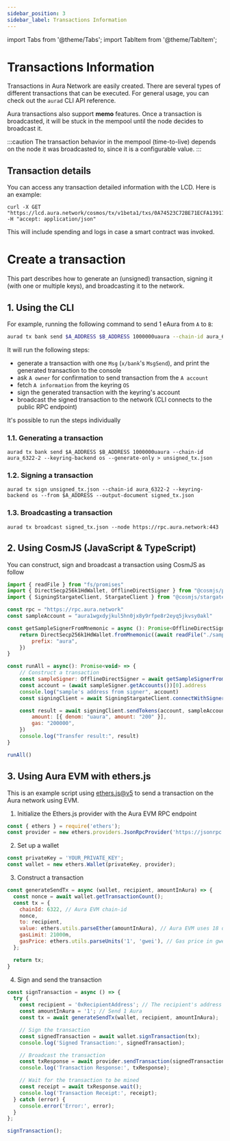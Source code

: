 ```yaml
---
sidebar_position: 3
sidebar_label: Transactions Information
---
```


import Tabs from '@theme/Tabs';
import TabItem from '@theme/TabItem';

# Transactions Information
Transactions in Aura Network are easily created. There are several types of different transactions that can be executed. For general usage, 
you can check out the `aurad` CLI API reference.

Aura transactions also support **memo** features. Once a transaction is broadcasted, it will be stuck in the mempool until the node decides
to broadcast it. 

:::caution
The transaction behavior in the mempool (time-to-live) depends on the node it was broadcasted to, since it is a configurable value.
:::

## Transaction details

You can access any transaction detailed information with the LCD. Here is an example:

```
curl -X GET "https://lcd.aura.network/cosmos/tx/v1beta1/txs/0A74523C72BE71ECFA13917DCB42DB752A9083FAAD24E5F051AFFA61151EB0C0" -H "accept: application/json"
```
This will include spending and logs in case a smart contract was invoked.

# Create a transaction
This part describes how to generate an (unsigned) transaction, signing it (with one or multiple keys), and broadcasting it to the network.

## 1. Using the CLI 
For example, running the following command to send 1 eAura from `A` to `B`:

```bash
aurad tx bank send $A_ADDRESS $B_ADDRESS 1000000uaura --chain-id aura_6322-2 --keyring-backend os --node https://rpc.aura.network:443
```

It will run the following steps:
- generate a transaction with one `Msg` (`x/bank`'s `MsgSend`), and print the generated transaction to the console
- ask `A owner` for confirmation to send transaction from the `A account`
- fetch `A information` from the keyring `OS`
- sign the generated transaction with the keyring's account
- broadcast the signed transaction to the network (CLI connects to the public RPC endpoint)

It's possible to run the steps individually

### 1.1. Generating a transaction

```
aurad tx bank send $A_ADDRESS $B_ADDRESS 1000000uaura --chain-id aura_6322-2 --keyring-backend os --generate-only > unsigned_tx.json  
```


### 1.2. Signing a transaction

```
aurad tx sign unsigned_tx.json --chain-id aura_6322-2 --keyring-backend os --from $A_ADDRESS --output-document signed_tx.json
```

### 1.3. Broadcasting a transaction

```
aurad tx broadcast signed_tx.json --node https://rpc.aura.network:443
```

## 2. Using CosmJS (JavaScript & TypeScript)
You can construct, sign and broadcast a transaction using CosmJS as follow

```javascript
import { readFile } from "fs/promises"
import { DirectSecp256k1HdWallet, OfflineDirectSigner } from "@cosmjs/proto-signing"
import { SigningStargateClient, StargateClient } from "@cosmjs/stargate"

const rpc = "https://rpc.aura.network"
const sampleAccount = "aura1wgxdyjkul5hn0jx8y9rfpe8r2eyq5jkvsy0akl"

const getSampleSignerFromMnemonic = async (): Promise<OfflineDirectSigner> => {
    return DirectSecp256k1HdWallet.fromMnemonic((await readFile("./sample.mnemonic.key")).toString(), {
        prefix: "aura",
    })
}

const runAll = async(): Promise<void> => {
    // Construct a transaction
    const sampleSigner: OfflineDirectSigner = await getSampleSignerFromMnemonic()
    const account = (await sampleSigner.getAccounts())[0].address
    console.log("sample's address from signer", account)
    const signingClient = await SigningStargateClient.connectWithSigner(rpc, sampleSigner)

    const result = await signingClient.sendTokens(account, sampleAccount, [{ denom: "uaura", amount: "100000" }], {
        amount: [{ denom: "uaura", amount: "200" }],
        gas: "200000",
    })
    console.log("Transfer result:", result)
}

runAll()
```

## 3. Using Aura EVM with ethers.js

This is an example script using [ethers.js@v5](https://docs.ethers.org/v5/) to send a transaction on the Aura network using EVM.

1. Initialize the Ethers.js provider with the Aura EVM RPC endpoint
```javascript
const { ethers } = require('ethers');
const provider = new ethers.providers.JsonRpcProvider('https://jsonrpc.aura.network');
```

2. Set up a wallet
```javascript
const privateKey = 'YOUR_PRIVATE_KEY';
const wallet = new ethers.Wallet(privateKey, provider);
```

3. Construct a transaction
```javascript
const generateSendTx = async (wallet, recipient, amountInAura) => {
  const nonce = await wallet.getTransactionCount();
  const tx = {
    chainId: 6322, // Aura EVM chain-id
    nonce,
    to: recipient,
    value: ethers.utils.parseEther(amountInAura), // Aura EVM uses 18 decimals
    gasLimit: 21000n,
    gasPrice: ethers.utils.parseUnits('1', 'gwei'), // Gas price in gwei
  };

  return tx;
}
```

4. Sign and send the transaction
```javascript
const signTransaction = async () => {
  try {
    const recipient = '0xRecipientAddress'; // The recipient's address
    const amountInAura = '1'; // Send 1 Aura
    const tx = await generateSendTx(wallet, recipient, amountInAura);

    // Sign the transaction
    const signedTransaction = await wallet.signTransaction(tx);
    console.log('Signed Transaction:', signedTransaction);

    // Broadcast the transaction
    const txResponse = await provider.sendTransaction(signedTransaction);
    console.log('Transaction Response:', txResponse);

    // Wait for the transaction to be mined
    const receipt = await txResponse.wait();
    console.log('Transaction Receipt:', receipt);
  } catch (error) {
    console.error('Error:', error);
  }
};

signTransaction();
```

